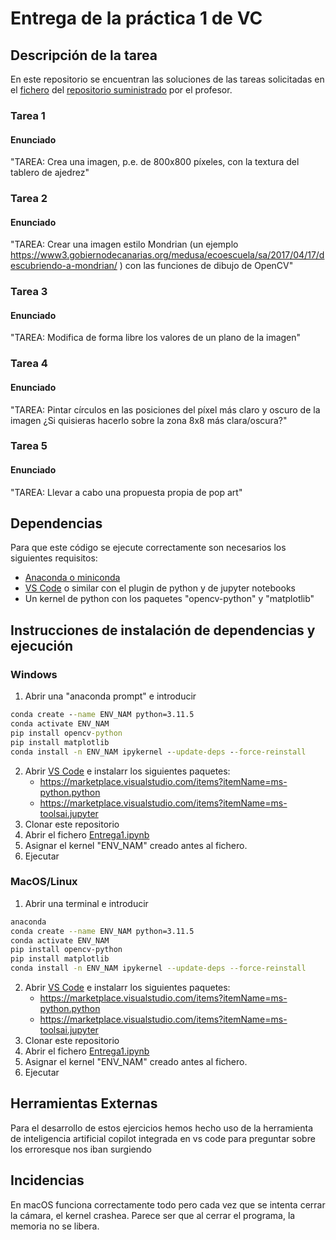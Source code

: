 # Entrega de la práctica 1 de VC
## Descripción de la tarea
En este repositorio se encuentran las soluciones de las tareas solicitadas en el [fichero](https://github.com/otsedom/otsedom.github.io/blob/6378dcb759dee6f7c9dde1fe4555801f92b51969/VC/P1/VC_P1.ipynb) del [repositorio suministrado](https://github.com/otsedom/otsedom.github.io.git) por el profesor.
### Tarea 1
#### Enunciado
"TAREA: Crea una imagen, p.e. de 800x800 píxeles, con la textura del tablero de ajedrez"
### Tarea 2
#### Enunciado
"TAREA: Crear una imagen estilo Mondrian (un ejemplo https://www3.gobiernodecanarias.org/medusa/ecoescuela/sa/2017/04/17/descubriendo-a-mondrian/ ) con las funciones de dibujo de OpenCV"
### Tarea 3
#### Enunciado
"TAREA: Modifica de forma libre los valores de un plano de la imagen"
### Tarea 4
#### Enunciado
"TAREA: Pintar círculos en las posiciones del píxel más claro y oscuro de la imagen ¿Si quisieras hacerlo sobre la zona 8x8 más clara/oscura?"
### Tarea 5
#### Enunciado
"TAREA: Llevar a cabo una propuesta propia de pop art"
## Dependencias
Para que este código se ejecute correctamente son necesarios los siguientes requisitos:
- [Anaconda o miniconda](https://www.anaconda.com/download)
- [VS Code](https://code.visualstudio.com/) o similar con el plugin de python y de jupyter notebooks
- Un kernel de python con  los paquetes "opencv-python" y "matplotlib"
## Instrucciones de instalación de dependencias y ejecución
### Windows
1. Abrir una "anaconda prompt" e introducir 
```cmd
conda create --name ENV_NAM python=3.11.5
conda activate ENV_NAM
pip install opencv-python
pip install matplotlib
conda install -n ENV_NAM ipykernel --update-deps --force-reinstall
```
2. Abrir [VS Code](https://code.visualstudio.com/) e instalarr los siguientes paquetes:
    - https://marketplace.visualstudio.com/items?itemName=ms-python.python
    - https://marketplace.visualstudio.com/items?itemName=ms-toolsai.jupyter
3. Clonar este repositorio
4. Abrir el fichero [Entrega1.ipynb](./Entrega1.ipynb)
5. Asignar el kernel "ENV_NAM" creado antes al fichero.
6. Ejecutar
### MacOS/Linux
1. Abrir una terminal e introducir 
```bash
anaconda
conda create --name ENV_NAM python=3.11.5
conda activate ENV_NAM
pip install opencv-python
pip install matplotlib
conda install -n ENV_NAM ipykernel --update-deps --force-reinstall
```
2. Abrir [VS Code](https://code.visualstudio.com/) e instalarr los siguientes paquetes:
    - https://marketplace.visualstudio.com/items?itemName=ms-python.python
    - https://marketplace.visualstudio.com/items?itemName=ms-toolsai.jupyter
3. Clonar este repositorio
4. Abrir el fichero [Entrega1.ipynb](./Entrega1.ipynb)
5. Asignar el kernel "ENV_NAM" creado antes al fichero.
6. Ejecutar
## Herramientas Externas
Para el desarrollo de estos ejercicios hemos hecho uso de la herramienta de inteligencia artificial copilot integrada en vs code para preguntar sobre los erroresque nos iban surgiendo
## Incidencias
En macOS funciona correctamente todo pero cada vez que se intenta cerrar la cámara, el kernel crashea. Parece ser que al cerrar el programa, la memoria no se libera.
